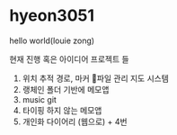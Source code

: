 # hyeon3051
hello world(louie zong)

현재 진행 혹은 아이디어 프로젝트 들 
1. 위치 추적 경로, 마커 파일 관리 지도 시스템
2. 랭체인 폴더 기반에 메모앱
3. music git
4. 타이핑 하지 않는 메모앱
5. 개인화 다이어리 (웹으로) + 4번
